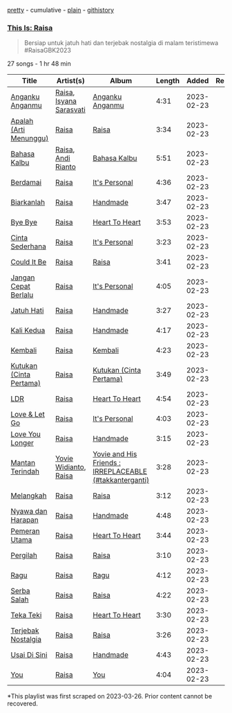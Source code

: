 [pretty](/playlists/pretty/37i9dQZF1DXdt7jjdf1IdF.md) - cumulative - [plain](/playlists/plain/37i9dQZF1DXdt7jjdf1IdF) - [githistory](https://github.githistory.xyz/mackorone/spotify-playlist-archive/blob/main/playlists/plain/37i9dQZF1DXdt7jjdf1IdF)

### [This Is: Raisa](https://open.spotify.com/playlist/37i9dQZF1DXdt7jjdf1IdF)

> Bersiap untuk jatuh hati dan terjebak nostalgia di malam teristimewa \#RaisaGBK2023

27 songs - 1 hr 48 min

| Title | Artist(s) | Album | Length | Added | Removed |
|---|---|---|---|---|---|
| [Anganku Anganmu](https://open.spotify.com/track/3jK5ndIlxMK3rN0gjlfkzh) | [Raisa](https://open.spotify.com/artist/5OZXWMwDhlYBRvoOfcX0sk), [Isyana Sarasvati](https://open.spotify.com/artist/05CRzFTp7TouOXPuH6Tapu) | [Anganku Anganmu](https://open.spotify.com/album/2rcgujGp62RuIQljQTuiHK) | 4:31 | 2023-02-23 |  |
| [Apalah \(Arti Menunggu\)](https://open.spotify.com/track/6iBuCdHWsIJ3qCDs50w2lS) | [Raisa](https://open.spotify.com/artist/5OZXWMwDhlYBRvoOfcX0sk) | [Raisa](https://open.spotify.com/album/5oCsnT2SMuNZ4mVZBbvxWD) | 3:34 | 2023-02-23 |  |
| [Bahasa Kalbu](https://open.spotify.com/track/7c98gah3Qah9o76kgkzfrV) | [Raisa](https://open.spotify.com/artist/5OZXWMwDhlYBRvoOfcX0sk), [Andi Rianto](https://open.spotify.com/artist/4yRVdMqPrguKBFwZYpmke0) | [Bahasa Kalbu](https://open.spotify.com/album/4rwf3B24qEi1QgQLz9R1nh) | 5:51 | 2023-02-23 |  |
| [Berdamai](https://open.spotify.com/track/5MQPJBK0VdL99aLqSKuOTM) | [Raisa](https://open.spotify.com/artist/5OZXWMwDhlYBRvoOfcX0sk) | [It's Personal](https://open.spotify.com/album/7i3fjDLM0IUgQVewdDZitV) | 4:36 | 2023-02-23 |  |
| [Biarkanlah](https://open.spotify.com/track/0FERqRAVmXwPasxY5Jt8k1) | [Raisa](https://open.spotify.com/artist/5OZXWMwDhlYBRvoOfcX0sk) | [Handmade](https://open.spotify.com/album/59KvITHzZaIAfs7lpHSbrY) | 3:47 | 2023-02-23 |  |
| [Bye Bye](https://open.spotify.com/track/3swRHu2KvGpRUSBz5tjkKY) | [Raisa](https://open.spotify.com/artist/5OZXWMwDhlYBRvoOfcX0sk) | [Heart To Heart](https://open.spotify.com/album/3ooYP9owXIGTAzOFLisMwB) | 3:53 | 2023-02-23 |  |
| [Cinta Sederhana](https://open.spotify.com/track/5srmbaORKvTMUYpYME1fuy) | [Raisa](https://open.spotify.com/artist/5OZXWMwDhlYBRvoOfcX0sk) | [It's Personal](https://open.spotify.com/album/7i3fjDLM0IUgQVewdDZitV) | 3:23 | 2023-02-23 |  |
| [Could It Be](https://open.spotify.com/track/6Khn20yWc0YGJy1wbkz3Be) | [Raisa](https://open.spotify.com/artist/5OZXWMwDhlYBRvoOfcX0sk) | [Raisa](https://open.spotify.com/album/5oCsnT2SMuNZ4mVZBbvxWD) | 3:41 | 2023-02-23 |  |
| [Jangan Cepat Berlalu](https://open.spotify.com/track/0UdaSZnSoXauJgyfo6UVsa) | [Raisa](https://open.spotify.com/artist/5OZXWMwDhlYBRvoOfcX0sk) | [It's Personal](https://open.spotify.com/album/2emFJftu1AhmTR9trpLIIW) | 4:05 | 2023-02-23 |  |
| [Jatuh Hati](https://open.spotify.com/track/0rgEL2cD2T5MDzSDJTQNlw) | [Raisa](https://open.spotify.com/artist/5OZXWMwDhlYBRvoOfcX0sk) | [Handmade](https://open.spotify.com/album/59KvITHzZaIAfs7lpHSbrY) | 3:27 | 2023-02-23 |  |
| [Kali Kedua](https://open.spotify.com/track/4CvYHgcpBFbefsz6Q55ID1) | [Raisa](https://open.spotify.com/artist/5OZXWMwDhlYBRvoOfcX0sk) | [Handmade](https://open.spotify.com/album/59KvITHzZaIAfs7lpHSbrY) | 4:17 | 2023-02-23 |  |
| [Kembali](https://open.spotify.com/track/12DwMhWoEn61zfmZ0uKpQX) | [Raisa](https://open.spotify.com/artist/5OZXWMwDhlYBRvoOfcX0sk) | [Kembali](https://open.spotify.com/album/6Zu5WBrepWpuJEX3BuzCg1) | 4:23 | 2023-02-23 |  |
| [Kutukan \(Cinta Pertama\)](https://open.spotify.com/track/08V0RRqAqGVCl5Csl06qfc) | [Raisa](https://open.spotify.com/artist/5OZXWMwDhlYBRvoOfcX0sk) | [Kutukan \(Cinta Pertama\)](https://open.spotify.com/album/2ftGTGRiW13plKqX63iwpa) | 3:49 | 2023-02-23 |  |
| [LDR](https://open.spotify.com/track/6WIgm0evaMly8GH6VzdAo8) | [Raisa](https://open.spotify.com/artist/5OZXWMwDhlYBRvoOfcX0sk) | [Heart To Heart](https://open.spotify.com/album/3ooYP9owXIGTAzOFLisMwB) | 4:54 | 2023-02-23 |  |
| [Love & Let Go](https://open.spotify.com/track/7mdMV0cnYgJNRZRFFSfPns) | [Raisa](https://open.spotify.com/artist/5OZXWMwDhlYBRvoOfcX0sk) | [It's Personal](https://open.spotify.com/album/7i3fjDLM0IUgQVewdDZitV) | 4:03 | 2023-02-23 |  |
| [Love You Longer](https://open.spotify.com/track/6XMGIUnmqmGxfB6ggxMBoh) | [Raisa](https://open.spotify.com/artist/5OZXWMwDhlYBRvoOfcX0sk) | [Handmade](https://open.spotify.com/album/59KvITHzZaIAfs7lpHSbrY) | 3:15 | 2023-02-23 |  |
| [Mantan Terindah](https://open.spotify.com/track/1wE4Iqv0tXXuZBA67PoGvw) | [Yovie Widianto](https://open.spotify.com/artist/7Ln5yumFjHCkeZ8bAzHUcp), [Raisa](https://open.spotify.com/artist/5OZXWMwDhlYBRvoOfcX0sk) | [Yovie and His Friends : IRREPLACEABLE \(\#takkanterganti\)](https://open.spotify.com/album/6Fgc005bO1YPviuAkzyz6S) | 3:28 | 2023-02-23 |  |
| [Melangkah](https://open.spotify.com/track/2ZVCXz3dNKAWbucXuKDpM0) | [Raisa](https://open.spotify.com/artist/5OZXWMwDhlYBRvoOfcX0sk) | [Raisa](https://open.spotify.com/album/5oCsnT2SMuNZ4mVZBbvxWD) | 3:12 | 2023-02-23 |  |
| [Nyawa dan Harapan](https://open.spotify.com/track/6AqPjCYNosmuQ6QBLvbAjX) | [Raisa](https://open.spotify.com/artist/5OZXWMwDhlYBRvoOfcX0sk) | [Handmade](https://open.spotify.com/album/59KvITHzZaIAfs7lpHSbrY) | 4:48 | 2023-02-23 |  |
| [Pemeran Utama](https://open.spotify.com/track/0S8ihONhvsnAbcTMnNqPAE) | [Raisa](https://open.spotify.com/artist/5OZXWMwDhlYBRvoOfcX0sk) | [Heart To Heart](https://open.spotify.com/album/3ooYP9owXIGTAzOFLisMwB) | 3:44 | 2023-02-23 |  |
| [Pergilah](https://open.spotify.com/track/2zalhpGuVqJFCegmdehALm) | [Raisa](https://open.spotify.com/artist/5OZXWMwDhlYBRvoOfcX0sk) | [Raisa](https://open.spotify.com/album/5oCsnT2SMuNZ4mVZBbvxWD) | 3:10 | 2023-02-23 |  |
| [Ragu](https://open.spotify.com/track/6pSRXKAwftu2a7KOjRlbz3) | [Raisa](https://open.spotify.com/artist/5OZXWMwDhlYBRvoOfcX0sk) | [Ragu](https://open.spotify.com/album/3FWd0eQDsSRsU2TK0ZYL8s) | 4:12 | 2023-02-23 |  |
| [Serba Salah](https://open.spotify.com/track/3jMXORZIqN8biiXVJXP3vk) | [Raisa](https://open.spotify.com/artist/5OZXWMwDhlYBRvoOfcX0sk) | [Raisa](https://open.spotify.com/album/5oCsnT2SMuNZ4mVZBbvxWD) | 4:22 | 2023-02-23 |  |
| [Teka Teki](https://open.spotify.com/track/5FEcywzPnpul59cCsBmZ6p) | [Raisa](https://open.spotify.com/artist/5OZXWMwDhlYBRvoOfcX0sk) | [Heart To Heart](https://open.spotify.com/album/3ooYP9owXIGTAzOFLisMwB) | 3:30 | 2023-02-23 |  |
| [Terjebak Nostalgia](https://open.spotify.com/track/5i29InIyuEG5121x1onevN) | [Raisa](https://open.spotify.com/artist/5OZXWMwDhlYBRvoOfcX0sk) | [Raisa](https://open.spotify.com/album/5oCsnT2SMuNZ4mVZBbvxWD) | 3:26 | 2023-02-23 |  |
| [Usai Di Sini](https://open.spotify.com/track/6i5sIqE4lglanzlXXl8gCj) | [Raisa](https://open.spotify.com/artist/5OZXWMwDhlYBRvoOfcX0sk) | [Handmade](https://open.spotify.com/album/59KvITHzZaIAfs7lpHSbrY) | 4:43 | 2023-02-23 |  |
| [You](https://open.spotify.com/track/79xK6U9ebkeiE5W3n0ejAI) | [Raisa](https://open.spotify.com/artist/5OZXWMwDhlYBRvoOfcX0sk) | [You](https://open.spotify.com/album/3PvrFFoalcNBqVhzrYPidR) | 4:04 | 2023-02-23 |  |

\*This playlist was first scraped on 2023-03-26. Prior content cannot be recovered.
